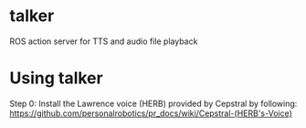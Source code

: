 # talker
ROS action server for TTS and audio file playback

# Using talker
Step 0: Install the Lawrence voice (HERB) provided by Cepstral by following: https://github.com/personalrobotics/pr_docs/wiki/Cepstral-(HERB's-Voice)

